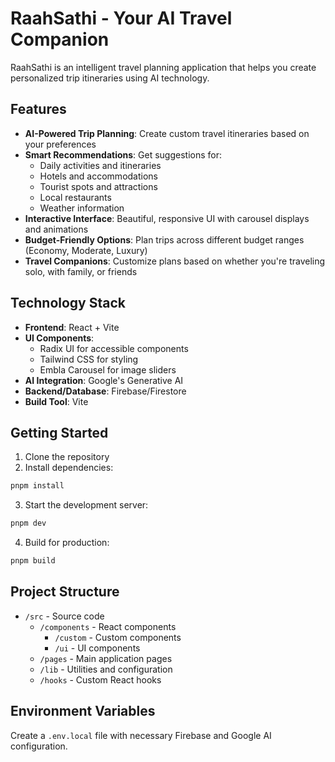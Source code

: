 # RaahSathi - Your AI Travel Companion

RaahSathi is an intelligent travel planning application that helps you create personalized trip itineraries using AI technology.

## Features

- **AI-Powered Trip Planning**: Create custom travel itineraries based on your preferences
- **Smart Recommendations**: Get suggestions for:
  - Daily activities and itineraries
  - Hotels and accommodations 
  - Tourist spots and attractions
  - Local restaurants
  - Weather information
- **Interactive Interface**: Beautiful, responsive UI with carousel displays and animations
- **Budget-Friendly Options**: Plan trips across different budget ranges (Economy, Moderate, Luxury)
- **Travel Companions**: Customize plans based on whether you're traveling solo, with family, or friends

## Technology Stack

- **Frontend**: React + Vite
- **UI Components**: 
  - Radix UI for accessible components
  - Tailwind CSS for styling
  - Embla Carousel for image sliders
- **AI Integration**: Google's Generative AI
- **Backend/Database**: Firebase/Firestore
- **Build Tool**: Vite

## Getting Started

1. Clone the repository
2. Install dependencies:
```bash
pnpm install
```

3. Start the development server:
```bash
pnpm dev
```

4. Build for production:
```bash
pnpm build
```

## Project Structure

- `/src` - Source code
  - `/components` - React components
    - `/custom` - Custom components
    - `/ui` - UI components
  - `/pages` - Main application pages
  - `/lib` - Utilities and configuration
  - `/hooks` - Custom React hooks

## Environment Variables

Create a `.env.local` file with necessary Firebase and Google AI configuration.
